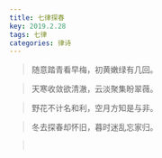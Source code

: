 ```yaml
---
title: 七律探春
key: 2019.2.28
tags: 七律
categories: 律诗
---
```


<blockquote class="blockquote-center">随意踏青看早梅，初黄嫩绿有几回。
</blockquote>
<blockquote class="blockquote-center">天寒收敛欲清澈，云淡聚集盼翠薇。
</blockquote>
<blockquote class="blockquote-center">野花不计名和利，空月方知是与非。
</blockquote>
<blockquote class="blockquote-center">冬去探春却怀旧，暮时迷乱忘家归。
</blockquote>
<blockquote class="blockquote-center"></br>
</blockquote>
